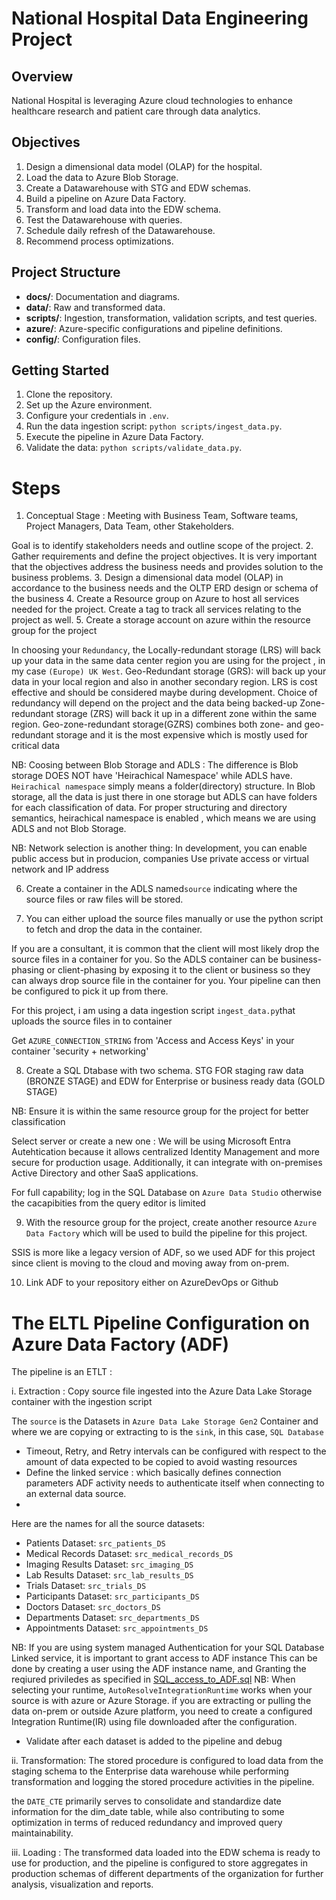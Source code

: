 # National Hospital Data Engineering Project

## Overview
National Hospital is leveraging Azure cloud technologies to enhance healthcare research and patient care through data analytics.

## Objectives
1. Design a dimensional data model (OLAP) for the hospital.
2. Load the data to Azure Blob Storage.
3. Create a Datawarehouse with STG and EDW schemas.
4. Build a pipeline on Azure Data Factory.
5. Transform and load data into the EDW schema.
6. Test the Datawarehouse with queries.
7. Schedule daily refresh of the Datawarehouse.
8. Recommend process optimizations.

## Project Structure
- **docs/**: Documentation and diagrams.
- **data/**: Raw and transformed data.
- **scripts/**: Ingestion, transformation, validation scripts, and test queries.
- **azure/**: Azure-specific configurations and pipeline definitions.
- **config/**: Configuration files.

## Getting Started
1. Clone the repository.
2. Set up the Azure environment.
3. Configure your credentials in `.env`.
4. Run the data ingestion script: `python scripts/ingest_data.py`.
5. Execute the pipeline in Azure Data Factory.
6. Validate the data: `python scripts/validate_data.py`.


# Steps 
1. Conceptual Stage : Meeting with Business Team, Software teams, Project Managers, Data Team, other Stakeholders.

Goal is to identify stakeholders needs and outline scope of the project.
2. Gather requirements and define the project objectives. It is very important that the objectives address the business needs and provides solution to the business problems.
3. Design a dimensional data model (OLAP) in accordance to the business needs and the OLTP ERD design or schema of the business
4. Create a Resource group on Azure to host all services needed for the project. Create a tag to track all services relating to the project as well.
5. Create a storage account on azure within the resource group for the project

In choosing your `Redundancy`, the Locally-redundant storage (LRS) will back up your data in the same data center region you are using for the project , in my case `(Europe) UK West`. 
Geo-Redundant storage (GRS): will back up your data in your local region and also in another secondary region.
LRS is cost effective and should be considered maybe during development. Choice of redundancy will depend on the project and the data being backed-up 
Zone-redundant storage (ZRS) will back it up in a different zone within the same region.
Geo-zone-redundant storage(GZRS) combines both zone- and geo-redundant storage and it is the most expensive which is mostly used for critical data

NB: Coosing between Blob Storage and ADLS : The difference is Blob storage DOES NOT have 'Heirachical Namespace' while ADLS have.
`Heirachical namespace` simply means a folder(directory) structure. In Blob storage, all the data is just there in one storage but ADLS can have folders for each classification of data.
For proper structuring and directory semantics, heirachical namespace is enabled , which means we are using ADLS and not Blob Storage.

NB: Network selection is another thing: In development, you can enable public access but in producion, companies Use private access or virtual network and IP address 


6. Create a container in the ADLS named`source` indicating where the source files or raw files will be stored.

7. You can either upload the source files manually or use the python script to fetch and drop the data in the container.

If you are a consultant, it is common that the client will most likely drop the source files in a container for you.
So the ADLS container can be business-phasing or client-phasing by exposing it to the client or business so they can always drop source file in the container for you.
Your pipeline can then be configured to pick it up from there.

For this project, i am using a data ingestion script `ingest_data.py`that uploads the source files in to container 

Get `AZURE_CONNECTION_STRING` from 'Access and Access Keys' in your container 'security + networking'

8. Create a SQL Dtabase with two schema. STG FOR staging raw data (BRONZE STAGE) and EDW for Enterprise or business ready data (GOLD STAGE)

NB: Ensure it is within the same resource group for the project for better classification  

Select server or create a new one : We will be using Microsoft Entra Autehtication because it allows centralized Identity Management and more secure for production usage.
Additionally, it can integrate with on-premises Active Directory and other SaaS applications.

For full capability; log in the SQL Database on `Azure Data Studio` otherwise the cacapibities from the query editor is limited

9. With the resource group for the project, create another resource `Azure Data Factory` which will be used to build the pipeline for this project.

SSIS is more like a legacy version of ADF, so we used ADF for this project since client is moving to the cloud and moving away from on-prem.


10. Link ADF to your repository either on AzureDevOps or Github

# The ELTL Pipeline Configuration on Azure Data Factory (ADF)

The pipeline is an ETLT :

i. Extraction : Copy source file ingested into the Azure Data Lake Storage container with the ingestion script

The `source` is the Datasets in `Azure Data Lake Storage Gen2` Container and where we are copying or extracting to is the `sink`, in this case, `SQL Database`

- Timeout, Retry, and Retry intervals can be configured with respect to the amount of data expected to be copied to avoid wasting resources
- Define the linked service : which basically defines connection parameters ADF activity needs to authenticate itself when connecting to an external data source.
- 

Here are the names for all the source datasets:

- Patients Dataset: `src_patients_DS`
- Medical Records Dataset: `src_medical_records_DS`
- Imaging Results Dataset: `src_imaging_DS`
- Lab Results Dataset: `src_lab_results_DS`
- Trials Dataset: `src_trials_DS`
- Participants Dataset: `src_participants_DS`
- Doctors Dataset: `src_doctors_DS`
- Departments Dataset: `src_departments_DS`
- Appointments Dataset: `src_appointments_DS`

NB: If you are using system managed Authentication for your SQL Database Linked service, it is important to grant access to ADF instance 
This can be done by creating a user using the ADF instance name, and Granting the reqiured priviledes as specified in [SQL_access_to_ADF.sql](sql%2FSQL_access_to_ADF.sql)
NB: When selecting your runtime, `AutoResolveIntegrationRuntime` works when your source is with azure or Azure Storage. if you are extracting or pulling the data on-prem or outside Azure platform, you need to create a configured Integration Runtime(IR) using file downloaded after the configuration. 
- Validate after each dataset is added to the pipeline and debug 

ii. Transformation: The stored procedure is configured to load data from the staging schema to the Enterprise data warehouse while performing transformation and 
logging the stored procedure activities in the pipeline.

the `DATE_CTE` primarily serves to consolidate and standardize date information for the dim_date table, 
while also contributing to some optimization in terms of reduced redundancy and improved query maintainability.

iii. Loading : The transformed data loaded into the EDW schema is ready to use for production, and the pipeline is configured to store aggregates in production schemas of different departments of the organization for further analysis, visualization and reports.




